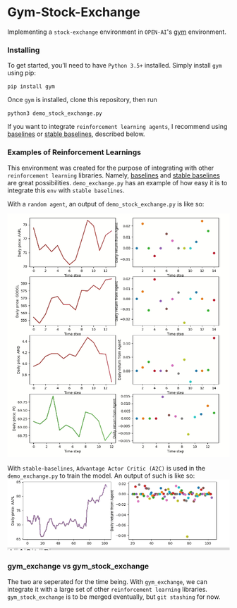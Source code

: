 # Gym-Stock-Exchange

Implementing a `stock-exchange` environment in `OPEN-AI`'s [gym](https://gym.openai.com/) environment.

### Installing
To get started, you’ll need to have `Python 3.5+` installed. 
Simply install `gym` using pip:
```
pip install gym
```

Once `gym` is installed, clone this repository, then run 
```
python3 demo_stock_exchange.py
```

If you want to integrate `reinforcement learning agents`, I recommend using
[baselines](https://github.com/openai/baselines/) or [stable baselines](https://github.com/hill-a/stable-baselines), described below.

### Examples of Reinforcement Learnings
This environment was created for the purpose of integrating with other 
`reinforcement learning` 
libraries. Namely, [baselines](https://github.com/openai/baselines/) 
and [stable baselines](https://github.com/hill-a/stable-baselines) 
are great possibilities.
`demo_exchange.py` has an example of how easy it is to integrate this `env` with 
`stable baselines`. 

With a `random agent`, an output of `demo_stock_exchange.py` is like so:

![screenshot](img/random_agents.gif)

With `stable-baselines`, `Advantage Actor Critic (A2C)` is used in the `demo_exchange.py` to train the model. An output of such is like so:
![screenshot](img/a2c_agent.gif)

### gym_exchange vs gym_stock_exchange
The two are seperated for the time being. With `gym_exchange`, 
we can integrate it with a large set of other `reinforcement learning` libraries.
`gym_stock_exchange` is to be merged eventually, but `git stashing` for now.

